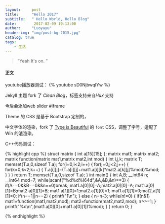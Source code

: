 ```yaml
---
layout:     post
title:      "Hello 2017"
subtitle:   " Hello World, Hello Blog"
date:        2017-02-09 19:13:00
author:     "Luoyayu"
header-img: "img/post-bg-2015.jpg"
catalog: true
tags:
    - 生活
---
```


> “Yeah It's on. ”

#### 正文
youtube播放器测试：
{% youtube sD0NjbwqlYw %}

Jekyll 主题 fork 了 *Clean Blog*，标签支持来自*Hux* 支持

今后会添加web slider #iframe

Theme 的 CSS 是基于 Bootstrap 定制的，

中文字体的渲染，fork 了 [Type is Beautiful](http://www.typeisbeautiful.com/) 的 `font` CSS，调整了字号，适配了 Win 的渣渲染。

C++代码测试：

{% highlight cpp %}
struct matrix
{
    int a[15][15];
};
matrix mat1;
matrix mat2;
matrix function(matrix mat1,matrix mat2,int mod)
{
    int i,j,k;
    matrix T;
    memset(T.a,0,sizeof T.a);
    for(i=0;i<2;i++)
    {
        for(j=0;j<2;j++)
        {
            for(k=0;k<2;k++)
            {
                T.a[i][j]=(T.a[i][j]+mat1.a[i][k]*mat2.a[k][j]%mod)%mod;
            }
        }
    }
    return T;
    memset(T.a,0,sizeof T.a);
}
int main()
{
      int A,B;
    __int64 n;
    __int64 mod=7;
      while(scanf("%d%d%I64d",&A,&B,&n)==3)
      {
          if(A==0&&B==0&&n==0)break;
          mat1.a[0][0]=A;mat2.a[0][0]=A;
          mat1.a[0][1]=B;mat2.a[0][1]=B;
          mat1.a[1][0]=1;mat2.a[1][0]=1;
          mat1.a[1][1]=0;mat2.a[1][1]=0;
          if(n==1||n==2)
          {
              printf("1\n");
          }
          else
          {
              n=n-3;
              while(n!=0)
              {
                  if(n&1)
                  mat1=function(mat1,mat2,mod);
                  mat2=function(mat2,mat2,mod);
                  n>>=1;
              }
              printf("%d\n",(mat1.a[0][0]+mat1.a[0][1])%mod);
          }
      }
return 0;
}

{% endhighlight %}


